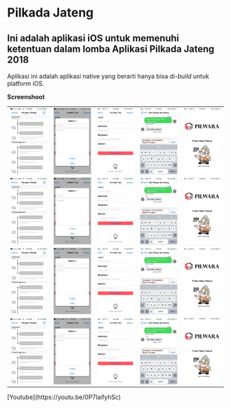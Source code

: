 # Pilkada Jateng

## Ini adalah aplikasi iOS untuk memenuhi ketentuan dalam lomba Aplikasi Pilkada Jateng 2018

Aplikasi ini adalah aplikasi native yang berarti hanya bisa di-_build_ untuk platform iOS.

**Screenshoot**

<table>
<tr>
<td>
<img src="Screenshoot/1.jpeg" width: 150px>
</td>
<td>
<img src="Screenshoot/2.jpeg" width: 150px>
</td>
<td>
<img src="Screenshoot/3.jpeg" width: 150px>
</td>
<td>
<img src="Screenshoot/4.jpeg" width: 150px>
</td>
<td>
<img src="Screenshoot/5.jpeg" width: 150px>
</td>
</tr>
<tr>
<td>
<img src="Screenshoot/1.jpeg" width: 150px>
</td>
<td>
<img src="Screenshoot/2.jpeg" width: 150px>
</td>
<td>
<img src="Screenshoot/3.jpeg" width: 150px>
</td>
<td>
<img src="Screenshoot/4.jpeg" width: 150px>
</td>
<td>
<img src="Screenshoot/5.jpeg" width: 150px>
</td>
</tr>
<tr>
<td>
<img src="Screenshoot/1.jpeg" width: 150px>
</td>
<td>
<img src="Screenshoot/2.jpeg" width: 150px>
</td>
<td>
<img src="Screenshoot/3.jpeg" width: 150px>
</td>
<td>
<img src="Screenshoot/4.jpeg" width: 150px>
</td>
<td>
<img src="Screenshoot/5.jpeg" width: 150px>
</td>
</tr>
<tr>
<td>
<img src="Screenshoot/1.jpeg" width: 150px>
</td>
<td>
<img src="Screenshoot/2.jpeg" width: 150px>
</td>
<td>
<img src="Screenshoot/3.jpeg" width: 150px>
</td>
<td>
<img src="Screenshoot/4.jpeg" width: 150px>
</td>
<td>
<img src="Screenshoot/5.jpeg" width: 150px>
</td>
</tr>
</table>
[Youtube](https://youtu.be/0P7laifyhSc)
